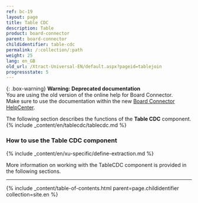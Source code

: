 ```yaml
---
ref: bc-19
layout: page
title: Table CDC
description: Table
product: board-connector
parent: board-connector
childidentifier: table-cdc
permalink: /:collection/:path
weight: 25
lang: en_GB
old_url: /Xtract-Universal-EN/default.aspx?pageid=tablejoin
progressstate: 5
---
```


{: .box-warning}
**Warning: Deprecated documentation** <br>
You are using the old version of the online help for Board Connector.<br>
Make sure to use the documentation within the new [Board Connector HelpCenter](https://helpcenter.theobald-software.com/board-connector/documentation/introduction/).

The following section describes the functions of the **Table CDC** component. <br>
{% include _content/en/tablecdc/tablecdc.md %}

### How to use the Table CDC component
{% include _content/en/xu-specific/define-extraction.md %}

More information on working with the TableCDC component is provided in the following sections.

---

{% include _content/table-of-contents.html parent=page.childidentifier collection=site.en %}